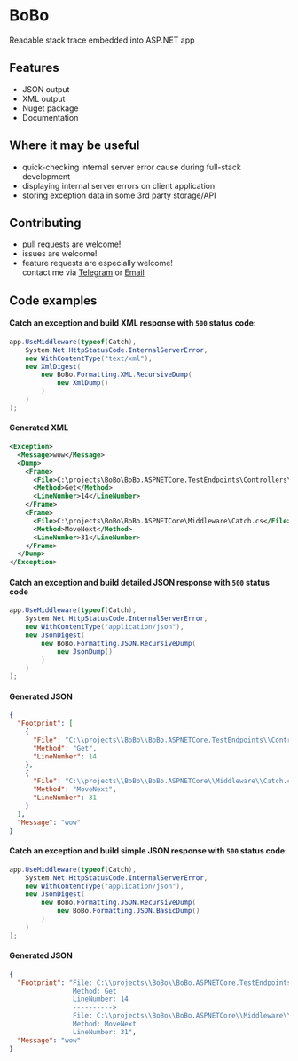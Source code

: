 # BoBo
Readable stack trace embedded into ASP.NET app
## Features
- JSON output
- XML output
- Nuget package
- Documentation

## Where it may be useful
- quick-checking internal server error cause during full-stack development
- displaying internal server errors on client application
- storing exception data in some 3rd party storage/API

## Contributing
- pull requests are welcome!
- issues are welcome!
- feature requests are especially welcome!<br/>
  contact me via [Telegram](https://t.me/e86356bc3414991aabee873f5) or [Email](mailto:shewchenkoandriy@gmail.com)

## Code examples

#### Catch an exception and build XML response with `500` status code:
```csharp
app.UseMiddleware(typeof(Catch),
    System.Net.HttpStatusCode.InternalServerError,
    new WithContentType("text/xml"),
    new XmlDigest(
        new BoBo.Formatting.XML.RecursiveDump(
            new XmlDump()
        )
    )
);
```
#### Generated XML
```xml
<Exception>
  <Message>wow</Message>
  <Dump>
    <Frame>
      <File>C:\projects\BoBo\BoBo.ASPNETCore.TestEndpoints\Controllers\SampleController.cs</File>
      <Method>Get</Method>
      <LineNumber>14</LineNumber>
    </Frame>
    <Frame>
      <File>C:\projects\BoBo\BoBo.ASPNETCore\Middleware\Catch.cs</File>
      <Method>MoveNext</Method>
      <LineNumber>31</LineNumber>
    </Frame>
  </Dump>
</Exception>
```

#### Catch an exception and build detailed JSON response with `500` status code

```csharp
app.UseMiddleware(typeof(Catch),
    System.Net.HttpStatusCode.InternalServerError,
    new WithContentType("application/json"),
    new JsonDigest(
        new BoBo.Formatting.JSON.RecursiveDump(
            new JsonDump()
        )
    )
);
```
#### Generated JSON
```json
{
  "Footprint": [
    {
      "File": "C:\\projects\\BoBo\\BoBo.ASPNETCore.TestEndpoints\\Controllers\\SampleController.cs",
      "Method": "Get",
      "LineNumber": 14
    },
    {
      "File": "C:\\projects\\BoBo\\BoBo.ASPNETCore\\Middleware\\Catch.cs",
      "Method": "MoveNext",
      "LineNumber": 31
    }
  ],
  "Message": "wow"
}
```
#### Catch an exception and build simple JSON response with `500` status code:

```csharp
app.UseMiddleware(typeof(Catch),
    System.Net.HttpStatusCode.InternalServerError,
    new WithContentType("application/json"),
    new JsonDigest(
        new BoBo.Formatting.JSON.RecursiveDump(
            new BoBo.Formatting.JSON.BasicDump()
        )
    )
);
```
#### Generated JSON
```json
{
  "Footprint": "File: C:\\projects\\BoBo\\BoBo.ASPNETCore.TestEndpoints\\Controllers\\SampleController.cs
                Method: Get
                LineNumber: 14
                ----------> 
                File: C:\\projects\\BoBo\\BoBo.ASPNETCore\\Middleware\\Catch.cs
                Method: MoveNext
                LineNumber: 31",
  "Message": "wow"
}
```

